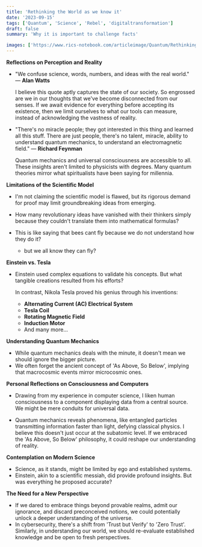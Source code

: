 ```yaml
---
title: 'Rethinking the World as we know it'
date: '2023-09-15'
tags: ['Quantum', 'Science', 'Rebel', 'digitaltransformation']
draft: false
summary: 'Why it is important to challenge facts'

images: ['https://www.rics-notebook.com/articleimage/Quantum/RethinkingQuantum.webp']
---
```


**Reflections on Perception and Reality**

- "We confuse science, words, numbers, and ideas with the real world." — **Alan Watts**

  I believe this quote aptly captures the state of our society. So engrossed are we in our thoughts that we've become disconnected from our senses. If we await evidence for everything before accepting its existence, then we limit ourselves to what our tools can measure, instead of acknowledging the vastness of reality.

- "There's no miracle people; they got interested in this thing and learned all this stuff. There are just people, there's no talent, miracle, ability to understand quantum mechanics, to understand an electromagnetic field." — **Richard Feynman**

  Quantum mechanics and universal consciousness are accessible to all. These insights aren't limited to physicists with degrees. Many quantum theories mirror what spiritualists have been saying for millennia.

**Limitations of the Scientific Model**

- I'm not claiming the scientific model is flawed, but its rigorous demand for proof may limit groundbreaking ideas from emerging.

- How many revolutionary ideas have vanished with their thinkers simply because they couldn't translate them into mathematical formulas?

- This is like saying that bees cant fly because we do not understand how they do it?
  - but we all know they can fly?

**Einstein vs. Tesla**

- Einstein used complex equations to validate his concepts. But what tangible creations resulted from his efforts?

  In contrast, Nikola Tesla proved his genius through his inventions:

  - **Alternating Current (AC) Electrical System**
  - **Tesla Coil**
  - **Rotating Magnetic Field**
  - **Induction Motor**
  - And many more...

**Understanding Quantum Mechanics**

- While quantum mechanics deals with the minute, it doesn't mean we should ignore the bigger picture.
- We often forget the ancient concept of 'As Above, So Below', implying that macrocosmic events mirror microcosmic ones.

**Personal Reflections on Consciousness and Computers**

- Drawing from my experience in computer science, I liken human consciousness to a component displaying data from a central source. We might be mere conduits for universal data.

- Quantum mechanics reveals phenomena, like entangled particles transmitting information faster than light, defying classical physics. I believe this doesn't just occur at the subatomic level. If we embraced the 'As Above, So Below' philosophy, it could reshape our understanding of reality.

**Contemplation on Modern Science**

- Science, as it stands, might be limited by ego and established systems.
- Einstein, akin to a scientific messiah, did provide profound insights. But was everything he proposed accurate?

**The Need for a New Perspective**

- If we dared to embrace things beyond provable realms, admit our ignorance, and discard preconceived notions, we could potentially unlock a deeper understanding of the universe.
- In cybersecurity, there's a shift from 'Trust but Verify' to 'Zero Trust'. Similarly, in understanding our world, we should re-evaluate established knowledge and be open to fresh perspectives.

